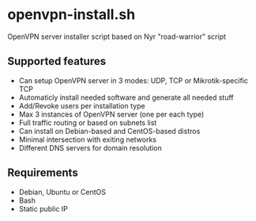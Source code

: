 # openvpn-install.sh
OpenVPN server installer script based on Nyr "road-warrior" script

## Supported features
* Can setup OpenVPN server in 3 modes: UDP, TCP or Mikrotik-specific TCP
* Automaticly install needed software and generate all needed stuff
* Add/Revoke users per installation type
* Max 3 instances of OpenVPN server (one per each type)
* Full traffic routing or based on subnets list
* Can install on Debian-based and CentOS-based distros
* Minimal intersection with exiting networks
* Different DNS servers for domain resolution

## Requirements
* Debian, Ubuntu or CentOS
* Bash
* Static public IP

